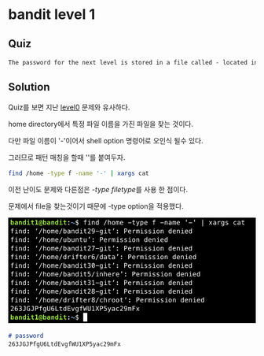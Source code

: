 # bandit level 1

## Quiz

```md
The password for the next level is stored in a file called - located in the home directory
```

## Solution

Quiz를 보면 지난 [level0](level0.md) 문제와 유사하다.

home directory에서 특정 파일 이름을 가진 파일을 찾는 것이다.

다만 파일 이름이 '-'이어서 shell option 명령어로 오인식 될수 있다.

그러므로 패턴 매칭을 할때 ''를 붙여두자.

```zsh
find /home -type f -name '-' | xargs cat
```

이전 난이도 문제와 다른점은 *-type filetype*를 사용 한 점이다.

문제에서 file을 찾는것이기 때문에 -type option을 적용했다.

![](/assets/img/bandit-level1.png)

```md
# password
263JGJPfgU6LtdEvgfWU1XP5yac29mFx
```